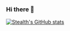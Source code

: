 ### Hi there 👋

[![Stealth's GitHub stats](https://github-readme-stats.vercel.app/api?username=Stealth1226&show_icons=true&theme=nord)](https://github.com/anuraghazra/github-readme-stats)

